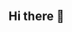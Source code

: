 ## Hi there 👋

<!--
**jazzywatermelon/jazzywatermelon** is a ✨ _special_ ✨ repository because its `README.md` (this file) appears on your GitHub profile.

###**I'm jazzywatermelon! Hajimemashite!**###
<body>
<p>Coding is **totally** cool. It's the language of the computer, and I'm so curious about you all and how you work! I'd love to make some new friends--you're all so creative, so don't mind me barging in like a <pstyle="color:#f769f0;>space invader</p>:D</br>
<p>Practice makes progress. **Never** give up!</body>

<body>
<p>though the stars shimmer,</br>
<p>your glimmering eyes tell me</br>
<p>another day will come.</p>

[super cool place](https://www.flickr.com/photos/nasawebbtelescope/52404932904/in/album-72177720301006030/)
